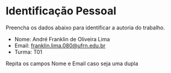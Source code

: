 # Identificação Pessoal

Preencha os dados abaixo para identificar a autoria do trabalho.

- Nome: André Franklin de Oliveira Lima
- Email: franklin.lima.080@ufrn.edu.br
- Turma: T01

Repita os campos Nome e Email caso seja uma dupla
